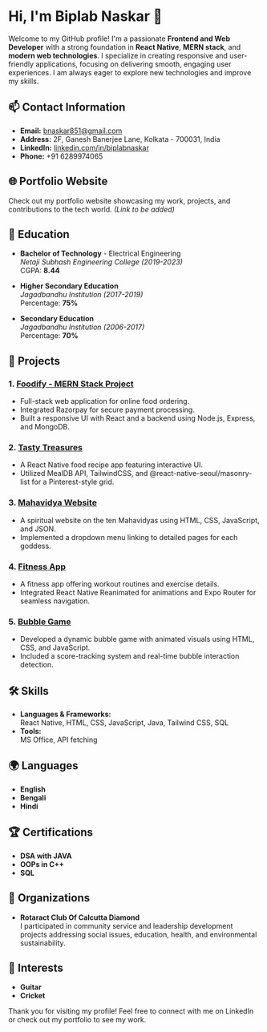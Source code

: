 # Hi, I'm Biplab Naskar 👋

Welcome to my GitHub profile! I'm a passionate **Frontend and Web Developer** with a strong foundation in **React Native**, **MERN stack**, and **modern web technologies**. I specialize in creating responsive and user-friendly applications, focusing on delivering smooth, engaging user experiences. I am always eager to explore new technologies and improve my skills.

## 📫 Contact Information
- **Email:** [bnaskar851@gmail.com](mailto:bnaskar851@gmail.com)
- **Address:** 2F, Ganesh Banerjee Lane, Kolkata - 700031, India
- **LinkedIn:** [linkedin.com/in/biplabnaskar](https://www.linkedin.com/in/biplabnaskar)
- **Phone:** +91 6289974065

## 🌐 Portfolio Website
Check out my portfolio website showcasing my work, projects, and contributions to the tech world. *(Link to be added)*

## 🏫 Education
- **Bachelor of Technology** - Electrical Engineering  
  *Netaji Subhash Engineering College (2019-2023)*  
  CGPA: **8.44**

- **Higher Secondary Education**  
  *Jagadbandhu Institution (2017-2019)*  
  Percentage: **75%**

- **Secondary Education**  
  *Jagadbandhu Institution (2006-2017)*  
  Percentage: **70%**

## 🚀 Projects
### 1. [Foodify - MERN Stack Project](#)
- Full-stack web application for online food ordering.
- Integrated Razorpay for secure payment processing.
- Built a responsive UI with React and a backend using Node.js, Express, and MongoDB.

### 2. [Tasty Treasures](#)
- A React Native food recipe app featuring interactive UI.
- Utilized MealDB API, TailwindCSS, and @react-native-seoul/masonry-list for a Pinterest-style grid.

### 3. [Mahavidya Website](#)
- A spiritual website on the ten Mahavidyas using HTML, CSS, JavaScript, and JSON.
- Implemented a dropdown menu linking to detailed pages for each goddess.

### 4. [Fitness App](#)
- A fitness app offering workout routines and exercise details.
- Integrated React Native Reanimated for animations and Expo Router for seamless navigation.

### 5. [Bubble Game](#)
- Developed a dynamic bubble game with animated visuals using HTML, CSS, and JavaScript.
- Included a score-tracking system and real-time bubble interaction detection.

## 🛠 Skills
- **Languages & Frameworks:**  
  React Native, HTML, CSS, JavaScript, Java, Tailwind CSS, SQL  
- **Tools:**  
  MS Office, API fetching

## 🌍 Languages
- **English**
- **Bengali**
- **Hindi**

## 🏆 Certifications
- **DSA with JAVA**
- **OOPs in C++**
- **SQL**

## 🏢 Organizations
- **Rotaract Club Of Calcutta Diamond**  
  I participated in community service and leadership development projects addressing social issues, education, health, and environmental sustainability.

## 🎸 Interests
- **Guitar**
- **Cricket**

Thank you for visiting my profile! Feel free to connect with me on LinkedIn or check out my portfolio to see my work.

